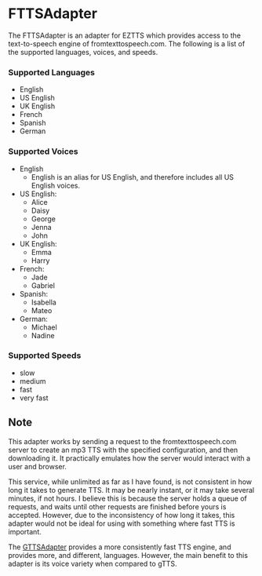 # FTTSAdapter

The FTTSAdapter is an adapter for EZTTS which provides access to the text-to-speech engine of fromtexttospeech.com. The following is a list of the supported languages, voices, and speeds.

### Supported Languages
* English
* US English
* UK English
* French
* Spanish
* German

### Supported Voices
* English
    * English is an alias for US English, and therefore includes all US English voices.
* US English:
    * Alice
    * Daisy
    * George
    * Jenna
    * John
* UK English:
    * Emma
    * Harry
* French:
    * Jade
    * Gabriel
* Spanish:
    * Isabella
    * Mateo
* German:
    * Michael
    * Nadine

### Supported Speeds
* slow
* medium
* fast
* very fast


## Note

This adapter works by sending a request to the fromtexttospeech.com server to create an mp3 TTS with the specified configuration, and then downloading it. It practically emulates how the server would interact with a user and browser.

This service, while unlimited as far as I have found, is not consistent in how long it takes to generate TTS. It may be nearly instant, or it may take several minutes, if not hours. I believe this is because the server holds a queue of requests, and waits until other requests are finished before yours is accepted. However, due to the inconsistency of how long it takes, this adapter would not be ideal for using with something where fast TTS is important. 

The [GTTSAdapter](../gtts/README.md) provides a more consistently fast TTS engine, and provides more, and different, languages. However, the main benefit to this adapter is its voice variety when compared to gTTS.